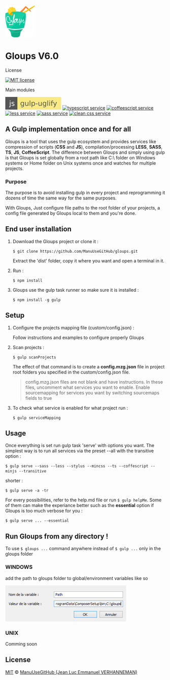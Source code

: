 ![logo](images/mzg2.ico)
# Gloups V6.0
License

[![MIT license][license-badge]][license-link]

Main modules

[![uglify service][uglify-badge]][uglify-link] [![typescript service][typescript-badge]][typescript-link] [![coffeescript service][coffee-badge]][coffee-link] [![less service][less-badge]][less-link] [![sass service][sass-badge]][sass-link] [![clean css service][cleanCSS-badge]][cleanCSS-link]

## A Gulp implementation once and for all
Gloups is a tool that uses the gulp ecosystem and provides services like compression of scripts (<b>CSS</b> and <b>JS</b>), compilation/processing <b>LESS</b>, <b>SASS</b>, <b>TS</b>, <b>JS</b>, <b>CoffeeScript</b>. The difference between Gloups and simply using gulp is that Gloups is set globally from a root path like C:\ folder on Windows systems or Home folder on Unix systems once and watches for multiple projects.

### Purpose
The purpose is to avoid installing gulp in every project and reprogramming it dozens of time the same way for the same purposes. 

With Gloups, Just configure file paths to the root folder of your projects, a config file generated by Gloups local to them and you're done.

## End user installation

1. Download the Gloups project or clone it :
    
    ```
    $ git clone https://github.com/ManuUseGitHub/gloups.git 
    ```
    
    Extract the 'dist' folder, copy it where you want and open a terminal in it.

2.  Run :
    
    ```
    $ npm install
    ```

3.  Gloups use the gulp task runner so make sure it is installed :
    
    ```
    $ npm install -g gulp
    ```
    

## Setup

1. Configure the projects mapping file (custom/config.json) :

    Follow instructions and examples to configure properly Gloups

2. Scan projects :
    
    ```
    $ gulp scanProjects 
    ```
    
    The effect of that command is to create a <b>config.mzg.json</b> file in project root folders you specified in the custom/config.json file.

    > config.mzg.json files are not blank and have instructions.
    > In these files, uncomment what services you want to enable.
    > Enable sourcemapping for services you want by switching sourcemaps fields to true

3. To check what service is enabled for what project run :
    
    ```
    $ gulp serviceMapping    
    ```

## Usage
Once everything is set run gulp task 'serve' with options you want. The simplest way is to run all services via the preset --all with the transitive option :

    $ gulp serve --sass --less --stylus --mincss --ts --coffescript --minjs --transitive
    
shorter :

    $ gulp serve -a -tr
    
For every possibilities, refer to the help.md file or run  ```$ gulp helpMe```. Some of them can make the experiance better such as the <b>essential</b> option if Gloups is too much verbose for you :

    $ gulp serve ... --essential

## Run Gloups from any directory !
To use ```$ gloups ...``` command anywhere instead of ```$ gulp ...``` only in the gloups folder

### WINDOWS
add the path to gloups folder to global/environment variables like so
    
![logo](images/Capture.PNG)

### UNIX
Comming soon

## License
[MIT][license-link] © [ManuUseGitHub (Jean Luc Emmanuel VERHANNEMAN)](https://www.linkedin.com/in/jean-luc-emmanuel-verhanneman-5a9381ab/)

[uglify-badge]: images/js-gulp--uglify-f9ea85.svg
[uglify-link]: https://www.npmjs.com/package/gulp-uglify

[typescript-badge]: https://img.shields.io/badge/ts-gulp--typescript-152740.svg?style=flat-square
[typescript-link]: https://www.npmjs.com/package/gulp-typescript

[coffee-badge]: https://img.shields.io/badge/coffee-gulp--coffee-3e2723.svg?style=flat-square
[coffee-link]: https://www.npmjs.com/package/gulp-coffee

[less-badge]: https://img.shields.io/badge/less-gulp--less-1d365d.svg?style=flat-square
[less-link]: https://www.npmjs.com/package/gulp-less

[sass-badge]: https://img.shields.io/badge/sass-gulp--sass-c6538c.svg?style=flat-square
[sass-link]: https://www.npmjs.com/package/gulp-sass

[cleanCSS-badge]: https://img.shields.io/badge/css-gulp--clean--css-17cfa3.svg?style=flat-square
[cleanCSS-link]: https://www.npmjs.com/package/gulp-clean-css

[license-badge]: http://img.shields.io/badge/license-MIT-blue.svg?style=flat-square
[license-link]: LICENSE

[stackoverflow-icon]: images/so-icon.svg
[stackoverflow-link]: https://stackoverflow.com
